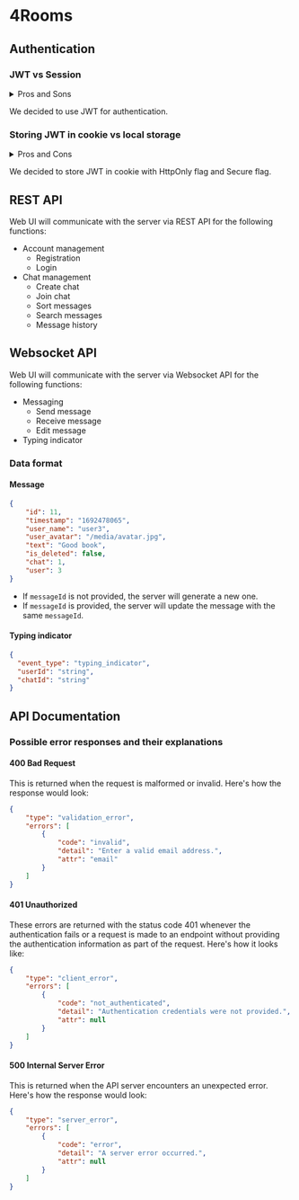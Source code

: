 # 4Rooms

## Authentication

### JWT vs Session

<details>
  <summary>Pros and Sons</summary>

#### JWT

JWT (JSON Web Tokens) and Session are both methods used to manage user authentication and authorization in web applications, but they have distinct characteristics and usage scenarios.

It is often used for stateless authentication and is passed as a header or a query parameter in HTTP requests.

The token contains claims (information) about the user and is digitally signed, ensuring its integrity and authenticity.

Since JWTs are self-contained, server-side storage is not required, making them ideal for scalability and stateless architectures.

#### Session

Sessions involve server-side storage of user data, usually in memory or a database, associated with a unique session identifier (usually stored in a cookie on the client-side).

When a user logs in, the server creates a session, assigns a session ID to the user, and stores relevant user information in the server's memory or database.

The session ID is sent to the client as a cookie, and subsequent requests from the client include this session ID, allowing the server to identify the user and retrieve their data from the session store.
Sessions can be invalidated or terminated by the server, making it easier to manage user access and log out users if necessary.

</details>

We decided to use JWT for authentication.


### Storing JWT in cookie vs local storage

<details>
  <summary>Pros and Cons</summary>

-   Storing JWTs in cookies is a common practice as it offers better security compared to local storage.
-   Cookies can be configured with the HttpOnly flag, which prevents client-side scripts from accessing the cookie. This protects the JWT from cross-site scripting (XSS) attacks.
-   Cookies can also be set with the Secure flag, ensuring they are only transmitted over HTTPS, enhancing their security further.
-   By setting the SameSite attribute to "Strict" or "Lax," it is possible to mitigate the risk of CSRF (Cross-Site Request Forgery) attacks.
-   However, when using cookies, there might be concerns about CSRF attacks, which can be addressed by implementing additional security measures like CSRF tokens.

-   Unlike cookies, local storage data is accessible by client-side scripts, which poses security risks, especially when dealing with sensitive information like JWTs.
-   Storing JWTs in local storage can expose them to XSS attacks, as malicious scripts could access and steal the token.
-   Local storage is not automatically sent in HTTP requests like cookies. Therefore, developers need to handle manually attaching the JWT to each request, increasing complexity.
-   While using local storage for JWTs might seem convenient, it is generally discouraged due to the security risks involved.

</details>

We decided to store JWT in cookie with HttpOnly flag and Secure flag.

## REST API

Web UI will communicate with the server via REST API for the following functions:

*   Account management
    -   Registration
    -   Login
*   Chat management
    -   Create chat
    -   Join chat
    -   Sort messages
    -   Search messages
    -   Message history

## Websocket API

Web UI will communicate with the server via Websocket API for the following functions:

*   Messaging
    -   Send message
    -   Receive message
    -   Edit message
*   Typing indicator

### Data format

#### Message

```json
{
    "id": 11,
    "timestamp": "1692478065",
    "user_name": "user3",
    "user_avatar": "/media/avatar.jpg",
    "text": "Good book",
    "is_deleted": false,
    "chat": 1,
    "user": 3
}
```

-   If `messageId` is not provided, the server will generate a new one.
-   If `messageId` is provided, the server will update the message with the same `messageId`.

#### Typing indicator

```json
{
  "event_type": "typing_indicator",
  "userId": "string",
  "chatId": "string"
}
```

## API Documentation

### Possible error responses and their explanations

#### 400 Bad Request
This is returned when the request is malformed or invalid. Here's how the response would look:

```json
{
    "type": "validation_error",
    "errors": [
        {
            "code": "invalid",
            "detail": "Enter a valid email address.",
            "attr": "email"
        }
    ]
}
```

#### 401 Unauthorized
These errors are returned with the status code 401 whenever the authentication fails or a request is made to an
endpoint without providing the authentication information as part of the request. Here's how it looks like:
```json
{
    "type": "client_error",
    "errors": [
        {
            "code": "not_authenticated",
            "detail": "Authentication credentials were not provided.",
            "attr": null
        }
    ]
}
```

#### 500 Internal Server Error
This is returned when the API server encounters an unexpected error. Here's how the response would look:

```json
{
    "type": "server_error",
    "errors": [
        {
            "code": "error",
            "detail": "A server error occurred.",
            "attr": null
        }
    ]
}
```